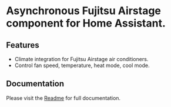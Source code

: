 # Asynchronous Fujitsu Airstage component for Home Assistant.

## Features

- Climate integration for Fujitsu Airstage air conditioners.
- Control fan speed, temperature, heat mode, cool mode.

## Documentation

Please visit the
[Readme](https://raw.githubusercontent.com/danielkaldheim/ha_airstage/main/README.md) for full
documentation.